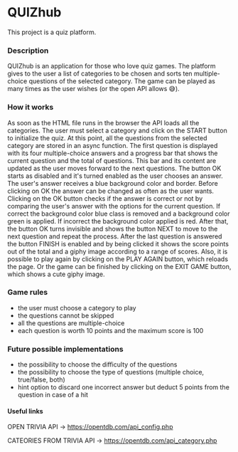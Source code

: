 # QUIZhub
This project is a quiz platform.

### Description
QUIZhub is an application for those who love quiz games.
The platform gives to the user a list of categories to be chosen and sorts ten multiple-choice questions of the selected category. The game can be played as many times as the user wishes (or the open API allows 😅).

### How it works
As soon as the HTML file runs in the browser the API loads all the categories.
The user must select a category and click on the START button to initialize the quiz.
At this point, all the questions from the selected category are stored in an async function.
The first question is displayed with its four multiple-choice answers and a progress bar that shows the current question and the total of questions. This bar and its content are updated as the user moves forward to the next questions.
The button OK starts as disabled and it's turned enabled as the user chooses an answer.
The user's answer receives a blue background color and border. Before clicking on OK the answer can be changed as often as the user wants.
Clicking on the OK button checks if the answer is correct or not by comparing the user's answer with the options for the current question. If correct the background color blue class is removed and a background color green is applied. If incorrect the background color applied is red.
After that, the button OK turns invisible and shows the button NEXT to move to the next question and repeat the process.
After the last question is answered the button FINISH is enabled and by being clicked it shows the score points out of the total and a giphy image according to a range of scores.
Also, it is possible to play again by clicking on the PLAY AGAIN button, which reloads the page. Or the game can be finished by clicking on the EXIT GAME button, which shows a cute giphy image.

### Game rules
- the user must choose a category to play
- the questions cannot be skipped
- all the questions are multiple-choice
- each question is worth 10 points and the maximum score is 100

### Future possible implementations
- the possibility to choose the difficulty of the questions
- the possibility to choose the type of questions (multiple choice, true/false, both)
- hint option to discard one incorrect answer but deduct 5 points from the question in case of a hit

#### Useful links
OPEN TRIVIA API -> https://opentdb.com/api_config.php

CATEORIES FROM TRIVIA API -> https://opentdb.com/api_category.php